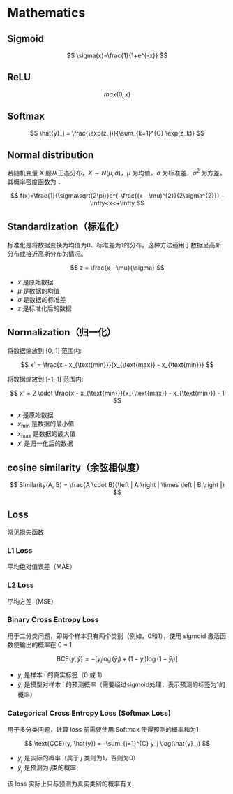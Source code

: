 # Mathematics

## Sigmoid

$$
\sigma(x)=\frac{1}{1+e^{-x}}
$$

## ReLU

$$
max(0,x)
$$

## Softmax

$$
\hat{y}_j = \frac{\exp(z_j)}{\sum_{k=1}^{C} \exp(z_k)}
$$

## Normal distribution

若随机变量 $X$ 服从正态分布，$X \sim N(\mu, \sigma)$，$\mu$ 为均值，$\sigma$ 为标准差，$\sigma^2$ 为方差，其概率密度函数为：

$$
f(x)=\frac{1}{\sigma\sqrt{2\pi}}e^{-\frac{(x - \mu)^{2}}{2\sigma^{2}}},-\infty<x<+\infty
$$

## Standardization（标准化）

标准化是将数据变换为均值为0、标准差为1的分布。这种方法适用于数据呈高斯分布或接近高斯分布的情况。

$$
z = \frac{x - \mu}{\sigma}
$$

- $x$ 是原始数据
- $μ$ 是数据的均值
- $σ$ 是数据的标准差
- $z$ 是标准化后的数据

## Normalization（归一化）

将数据缩放到 [0, 1] 范围内:

$$
x' = \frac{x - x_{\text{min}}}{x_{\text{max}} - x_{\text{min}}}
$$

将数据缩放到 [-1, 1] 范围内:

$$
x' = 2 \cdot \frac{x - x_{\text{min}}}{x_{\text{max}} - x_{\text{min}}} - 1
$$

- $x$ 是原始数据
- $x_{\text{min}}$ 是数据的最小值
- $x_{\text{max}}$ 是数据的最大值
- $x'$ 是归一化后的数据

## cosine similarity（余弦相似度）

$$
Similarity(A, B) = \frac{A \cdot B}{\left | A \right | \times \left | B \right |}
$$

## Loss

常见损失函数

### L1 Loss

平均绝对值误差（MAE）

### L2 Loss

平均方差（MSE）

### Binary Cross Entropy Loss

用于二分类问题，即每个样本只有两个类别（例如，0和1），使用 sigmoid 激活函数使输出的概率在 0 ~ 1

$$
\text{BCE}(y, \hat{y}) = -\left[ y_i \log(\hat{y}_i) + (1 - y_i) \log(1 - \hat{y}_i) \right]
$$

- $y_i$ 是样本 i 的真实标签（0 或 1）
- $\hat{y}_i$ 是模型对样本 i 的预测概率（需要经过sigmoid处理，表示预测的标签为1的概率）

### Categorical Cross Entropy Loss (Softmax Loss)

用于多分类问题，计算 loss 前需要使用 Softmax 使得预测的概率和为1

$$
\text{CCE}(y, \hat{y}) = -\sum_{j=1}^{C} y_j \log(\hat{y}_j)
$$

- $y_j$ 是实际的概率（属于 $j$ 类则为1，否则为0）
- $\hat{y}_j$ 是预测为 $j$类的概率
  
该 loss 实际上只与预测为真实类别的概率有关
